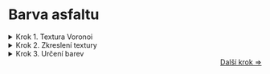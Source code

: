 # Barva asfaltu

<details>
<summary>Krok 1. Textura Voronoi</summary>

Základní texturovou složkou barvy samotného asfaltu bude **Textura Voronoi**. Přidejte tento uzel do prostředí a upravte jej následovně:
- Feature output na **Smooth F1** namísto jednoduchého F1
- Změňte metriku vzdálenosti textury na typ **Minkowski** z Euklidovského
- **Velikost** na 10
- **Exponent** na maximum
</details>
<details>

<summary>Krok 2. Zkreslení textury</summary>

Zkreslení Textury Voronoi dosáhneme pomocí uzlu **Textury šumu**. Přidejte do prostředí tento uzel a upravte jej takto:
- **Velikost** na 18
- **Detail** na maximum

Ještě uzel ale nepřipojujte k prvnímu, protože výsledné zkreslení by bylo moc silné. Přidejte proto uzel **Mix color**, změňte Blending mode (míchací režim) na Lineární světlo aby úpravy byly rovnoměrné a Faktor na 0.1.

Následně připojte Texturu šumu do vstupu B a do vstupu A připojte uzel **Souřadnice textury**, který vytvořte a použijte výstup Objekt. Tento nový uzel také stejným výstupem připojte k Textuře šumu aby bylo rozložení textury rovnoměrné.

Teď už můžete připojit výsledek Mix color do Vektoru Textury Voronoi.
![A1](https://github.com/user-attachments/assets/e9834dbe-f9bc-4828-8f10-db828b817924)
</details>
<details>

<summary>Krok 3. Určení barev</summary>

Určení samotných barev materiálu provedeme jednoduše pomocí uzlu **Rampa barev**, který připojíme za Texturu Voronoi a vstup Základní barva uzlu Principled BSDF. Stačí nastavit okrajové barvy na odstíny šedé.
![A2](https://github.com/user-attachments/assets/fa924eab-ae0f-4f8e-a6c4-0d454b1ae53f)
</details>

<div align="right">
<a href="https://github.com/Milimar16/Blender-realisticke-povrchy/blob/main/Praskliny.md">Další krok =></a>
 </div>
